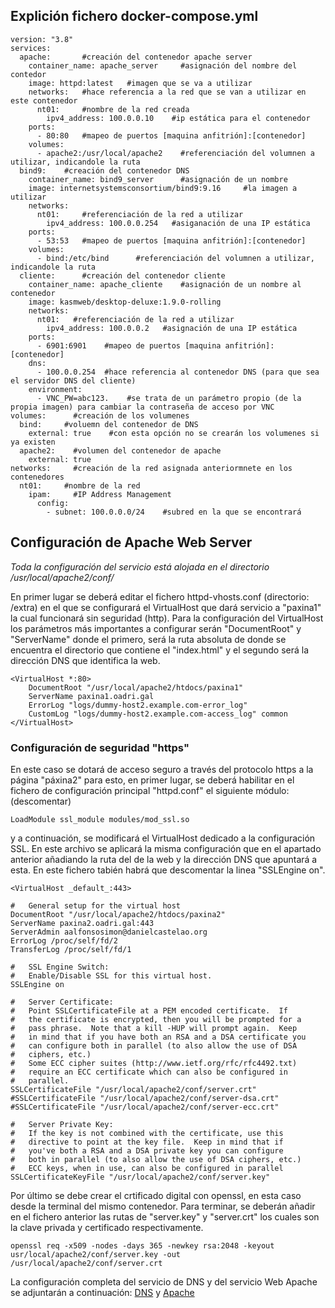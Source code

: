 ## Explición fichero docker-compose.yml

```
version: "3.8"
services:
  apache:       #creación del contenedor apache server 
    container_name: apache_server     #asignación del nombre del contedor 
    image: httpd:latest   #imagen que se va a utilizar 
    networks:   #hace referencia a la red que se van a utilizar en este contenedor
      nt01:     #nombre de la red creada
        ipv4_address: 100.0.0.10    #ip estática para el contenedor
    ports:
      - 80:80   #mapeo de puertos [maquina anfitrión]:[contenedor]
    volumes:
      - apache2:/usr/local/apache2    #referenciación del volumnen a utilizar, indicandole la ruta
  bind9:    #creación del contenedor DNS
    container_name: bind9_server      #asignación de un nombre
    image: internetsystemsconsortium/bind9:9.16     #la imagen a utilizar
    networks:
      nt01:     #referenciación de la red a utilizar
        ipv4_address: 100.0.0.254   #asiganación de una IP estática
    ports:
      - 53:53   #mapeo de puertos [maquina anfitrión]:[contenedor]
    volumes:
      - bind:/etc/bind      #referenciación del volumnen a utilizar, indicandole la ruta
  cliente:      #creación del contenedor cliente
    container_name: apache_cliente    #asignación de un nombre al contenedor
    image: kasmweb/desktop-deluxe:1.9.0-rolling
    networks:
      nt01:   #referenciación de la red a utilizar
        ipv4_address: 100.0.0.2   #asignación de una IP estática 
    ports:
      - 6901:6901    #mapeo de puertos [maquina anfitrión]:[contenedor]
    dns:
      - 100.0.0.254  #hace referencia al contenedor DNS (para que sea el servidor DNS del cliente)
    environment:
      - VNC_PW=abc123.    #se trata de un parámetro propio (de la propia imagen) para cambiar la contraseña de acceso por VNC
volumes:      #creación de los volumenes
  bind:     #voluemn del contenedor de DNS
    external: true    #con esta opción no se crearán los volumenes si ya existen
  apache2:    #volumen del contenedor de apache
    external: true
networks:     #creación de la red asignada anteriormnete en los contenedores
  nt01:     #nombre de la red 
    ipam:     #IP Address Management
      config:
        - subnet: 100.0.0.0/24    #subred en la que se encontrará
```

## Configuración de Apache Web Server
_Toda la configuración del servicio está alojada en el directorio /usr/local/apache2/conf/_

En primer lugar se deberá editar el fichero httpd-vhosts.conf (directorio: /extra) en el que se configurará el VirtualHost que dará servicio a "paxina1" 
la cual funcionará sin seguridad (http).
Para la configuración del VirtualHost los parámetros más importantes a configurar serán "DocumentRoot" y "ServerName" donde el primero,
será la ruta absoluta de donde se encuentra el directorio que contiene el "index.html" y el segundo será la dirección DNS que identifica la web.
```
<VirtualHost *:80>
    DocumentRoot "/usr/local/apache2/htdocs/paxina1"
    ServerName paxina1.oadri.gal
    ErrorLog "logs/dummy-host2.example.com-error_log"
    CustomLog "logs/dummy-host2.example.com-access_log" common
</VirtualHost>
```
### Configuración de seguridad "https"

En este caso se dotará de acceso seguro a través del protocolo https a la página "páxina2" para esto, en primer lugar, se deberá habilitar en el fichero de configuración principal "httpd.conf" el siguiente módulo: (descomentar) 
```
LoadModule ssl_module modules/mod_ssl.so
```
y a continuación, se modificará el VirtualHost dedicado a la configuración SSL. En este archivo se aplicará la misma configuración que en el apartado anterior añadiando la ruta del de la web y la dirección DNS que apuntará a esta.
En este fichero tabién habrá que descomentar la linea "SSLEngine on".
```
<VirtualHost _default_:443>

#   General setup for the virtual host
DocumentRoot "/usr/local/apache2/htdocs/paxina2"
ServerName paxina2.oadri.gal:443
ServerAdmin aalfonsosimon@danielcastelao.org
ErrorLog /proc/self/fd/2
TransferLog /proc/self/fd/1

#   SSL Engine Switch:
#   Enable/Disable SSL for this virtual host.
SSLEngine on

#   Server Certificate:
#   Point SSLCertificateFile at a PEM encoded certificate.  If
#   the certificate is encrypted, then you will be prompted for a
#   pass phrase.  Note that a kill -HUP will prompt again.  Keep
#   in mind that if you have both an RSA and a DSA certificate you
#   can configure both in parallel (to also allow the use of DSA
#   ciphers, etc.)
#   Some ECC cipher suites (http://www.ietf.org/rfc/rfc4492.txt)
#   require an ECC certificate which can also be configured in
#   parallel.
SSLCertificateFile "/usr/local/apache2/conf/server.crt"
#SSLCertificateFile "/usr/local/apache2/conf/server-dsa.crt"
#SSLCertificateFile "/usr/local/apache2/conf/server-ecc.crt"

#   Server Private Key:
#   If the key is not combined with the certificate, use this
#   directive to point at the key file.  Keep in mind that if
#   you've both a RSA and a DSA private key you can configure
#   both in parallel (to also allow the use of DSA ciphers, etc.)
#   ECC keys, when in use, can also be configured in parallel
SSLCertificateKeyFile "/usr/local/apache2/conf/server.key"
```
Por último se debe crear el crtificado digital con openssl, en esta caso desde la terminal del mismo contenedor. 
Para terminar, se deberán añadir en el fichero anterior las rutas de "server.key" y "server.crt" los cuales son la clave privada y certificado respectivamente. 
```
openssl req -x509 -nodes -days 365 -newkey rsa:2048 -keyout usr/local/apache2/conf/server.key -out /usr/local/apache2/conf/server.crt
```
La configuración completa del servicio de DNS y del servicio Web Apache se adjuntarán a continuación:
[DNS](https://github.com/oadri/apache-dns) y [Apache](https://github.com/oadri/apache-config)

